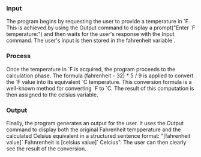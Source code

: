 <h3>Input</h3>
<p>The program begins by requesting the user to provide a temperature in `F. This is achieved by using
the Output command to display a prompt("Enter `F temperature:") and then waits for the user's response
with the Input command. The user's input is then stored in the fahrenheit variable`.</p>

<h3>Process</h3>
<p>Once the temperature in `F is acquired, the program proceeds to the calculation phase. The formula
(fahrenheit - 32) * 5 / 9 is applied to convert the `F value into its equivalent `C temperature. This
conversion formula is a well-known method for converting `F to `C. The result of this computation is
then assigned to the celsius variable.</p>

<h3>Output</h3>
<p>Finally, the program generates an output for the user. It uses the Output command to display both the
original Fahrenheit tempperature and the calculated Celsius equivalent in a structured sentence format: "[fahrenheit value]` Fahnrenheit is [celsius value]` Celcius". The user can then clearly see the result of the conversion.</p>